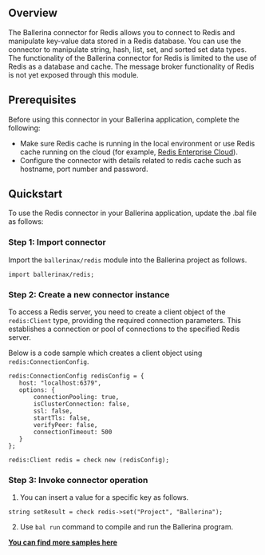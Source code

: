 ## Overview

The Ballerina connector for Redis allows you to connect to Redis and manipulate key-value data stored in a Redis
database. You can use the connector to manipulate string, hash, list, set, and sorted set data types. The functionality
of the Ballerina connector for Redis is limited to the use of Redis as a database and cache. The message broker
functionality of Redis is not yet exposed through this module.

## Prerequisites

Before using this connector in your Ballerina application, complete the following:

* Make sure Redis cache is running in the local environment or use Redis cache running on the cloud (for
  example, [Redis Enterprise Cloud](https://redislabs.com/redis-enterprise-cloud/overview/)).
* Configure the connector with details related to redis cache such as hostname, port number and password.

## Quickstart

To use the Redis connector in your Ballerina application, update the .bal file as follows:

### Step 1: Import connector

Import the `ballerinax/redis` module into the Ballerina project as follows.

```ballerina
import ballerinax/redis;
```

### Step 2: Create a new connector instance

To access a Redis server, you need to create a client object of the `redis:Client` type, providing the required
connection parameters. This establishes a connection or pool of connections to the specified Redis server. 

Below is a code sample which creates a client object using `redis:ConnectionConfig`.

 ```ballerina
redis:ConnectionConfig redisConfig = {
    host: "localhost:6379",
    options: {
        connectionPooling: true,
        isClusterConnection: false,
        ssl: false,
        startTls: false,
        verifyPeer: false,
        connectionTimeout: 500
    }
};
 
redis:Client redis = check new (redisConfig);
```

### Step 3: Invoke connector operation

1. You can insert a value for a specific key as follows.

 ```ballerina
 string setResult = check redis->set("Project", "Ballerina");
 ```

2. Use `bal run` command to compile and run the Ballerina program.

**[You can find more samples here](https://github.com/ballerina-platform/module-ballerinax-redis/tree/master/examples)**
